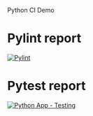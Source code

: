 Python CI Demo

# Pylint report
[![Pylint](https://github.com/caia-techblr/actions/workflows/pylint.yml/badge.svg)](https://github.com/caia-techblr/python-ci-demo/actions/workflows/pylint.yml)

# Pytest report

[![Python App - Testing](https://github.com/caia-techblr/python-ci-demo/actions/workflows/python-app.yml/badge.svg)](https://github.com/caia-techblr/python-ci-demo/actions/workflows/python-app.yml)
